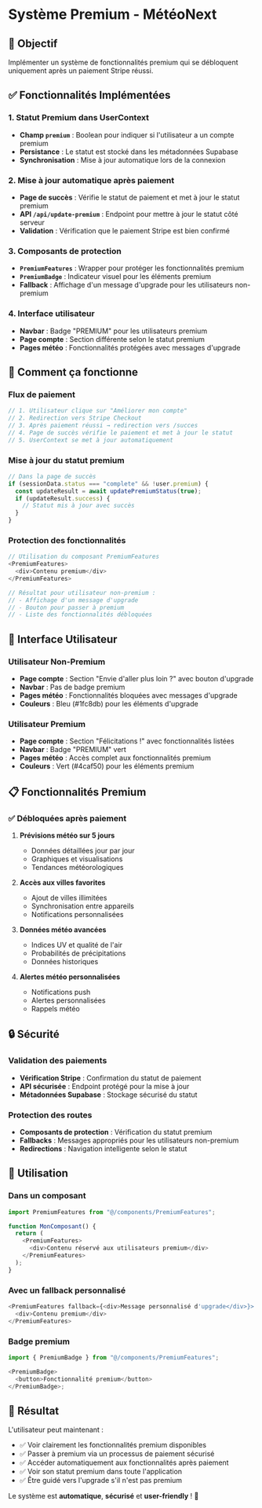 # Système Premium - MétéoNext

## 🎯 Objectif

Implémenter un système de fonctionnalités premium qui se débloquent uniquement après un paiement Stripe réussi.

## ✅ Fonctionnalités Implémentées

### 1. **Statut Premium dans UserContext**

- **Champ `premium`** : Boolean pour indiquer si l'utilisateur a un compte premium
- **Persistance** : Le statut est stocké dans les métadonnées Supabase
- **Synchronisation** : Mise à jour automatique lors de la connexion

### 2. **Mise à jour automatique après paiement**

- **Page de succès** : Vérifie le statut de paiement et met à jour le statut premium
- **API `/api/update-premium`** : Endpoint pour mettre à jour le statut côté serveur
- **Validation** : Vérification que le paiement Stripe est bien confirmé

### 3. **Composants de protection**

- **`PremiumFeatures`** : Wrapper pour protéger les fonctionnalités premium
- **`PremiumBadge`** : Indicateur visuel pour les éléments premium
- **Fallback** : Affichage d'un message d'upgrade pour les utilisateurs non-premium

### 4. **Interface utilisateur**

- **Navbar** : Badge "PREMIUM" pour les utilisateurs premium
- **Page compte** : Section différente selon le statut premium
- **Pages météo** : Fonctionnalités protégées avec messages d'upgrade

## 🔧 Comment ça fonctionne

### Flux de paiement

```javascript
// 1. Utilisateur clique sur "Améliorer mon compte"
// 2. Redirection vers Stripe Checkout
// 3. Après paiement réussi → redirection vers /succes
// 4. Page de succès vérifie le paiement et met à jour le statut
// 5. UserContext se met à jour automatiquement
```

### Mise à jour du statut premium

```javascript
// Dans la page de succès
if (sessionData.status === "complete" && !user.premium) {
  const updateResult = await updatePremiumStatus(true);
  if (updateResult.success) {
    // Statut mis à jour avec succès
  }
}
```

### Protection des fonctionnalités

```javascript
// Utilisation du composant PremiumFeatures
<PremiumFeatures>
  <div>Contenu premium</div>
</PremiumFeatures>

// Résultat pour utilisateur non-premium :
// - Affichage d'un message d'upgrade
// - Bouton pour passer à premium
// - Liste des fonctionnalités débloquées
```

## 🎨 Interface Utilisateur

### Utilisateur Non-Premium

- **Page compte** : Section "Envie d'aller plus loin ?" avec bouton d'upgrade
- **Navbar** : Pas de badge premium
- **Pages météo** : Fonctionnalités bloquées avec messages d'upgrade
- **Couleurs** : Bleu (#1fc8db) pour les éléments d'upgrade

### Utilisateur Premium

- **Page compte** : Section "Félicitations !" avec fonctionnalités listées
- **Navbar** : Badge "PREMIUM" vert
- **Pages météo** : Accès complet aux fonctionnalités premium
- **Couleurs** : Vert (#4caf50) pour les éléments premium

## 📋 Fonctionnalités Premium

### ✅ Débloquées après paiement

1. **Prévisions météo sur 5 jours**

   - Données détaillées jour par jour
   - Graphiques et visualisations
   - Tendances météorologiques

2. **Accès aux villes favorites**

   - Ajout de villes illimitées
   - Synchronisation entre appareils
   - Notifications personnalisées

3. **Données météo avancées**

   - Indices UV et qualité de l'air
   - Probabilités de précipitations
   - Données historiques

4. **Alertes météo personnalisées**
   - Notifications push
   - Alertes personnalisées
   - Rappels météo

## 🔒 Sécurité

### Validation des paiements

- **Vérification Stripe** : Confirmation du statut de paiement
- **API sécurisée** : Endpoint protégé pour la mise à jour
- **Métadonnées Supabase** : Stockage sécurisé du statut

### Protection des routes

- **Composants de protection** : Vérification du statut premium
- **Fallbacks** : Messages appropriés pour les utilisateurs non-premium
- **Redirections** : Navigation intelligente selon le statut

## 🚀 Utilisation

### Dans un composant

```javascript
import PremiumFeatures from "@/components/PremiumFeatures";

function MonComposant() {
  return (
    <PremiumFeatures>
      <div>Contenu réservé aux utilisateurs premium</div>
    </PremiumFeatures>
  );
}
```

### Avec un fallback personnalisé

```javascript
<PremiumFeatures fallback={<div>Message personnalisé d'upgrade</div>}>
  <div>Contenu premium</div>
</PremiumFeatures>
```

### Badge premium

```javascript
import { PremiumBadge } from "@/components/PremiumFeatures";

<PremiumBadge>
  <button>Fonctionnalité premium</button>
</PremiumBadge>;
```

## 🎉 Résultat

L'utilisateur peut maintenant :

- ✅ Voir clairement les fonctionnalités premium disponibles
- ✅ Passer à premium via un processus de paiement sécurisé
- ✅ Accéder automatiquement aux fonctionnalités après paiement
- ✅ Voir son statut premium dans toute l'application
- ✅ Être guidé vers l'upgrade s'il n'est pas premium

Le système est **automatique**, **sécurisé** et **user-friendly** ! 🎯
